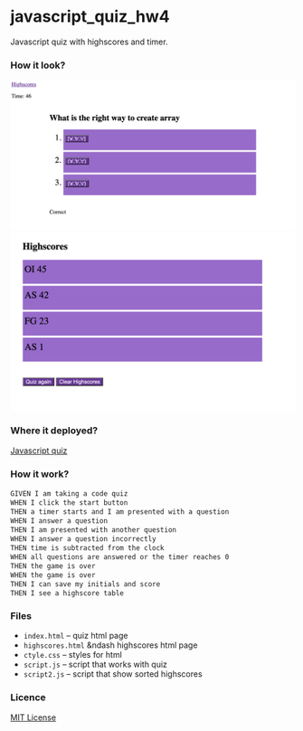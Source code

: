 # javascript_quiz_hw4
Javascript quiz with highscores and timer.


### How  it look?

![Quiz screenshot](./quiz.png)
![Highscores screenshot](./high.png)


### Where it deployed?

[Javascript quiz]( https://myau5x.github.io/javascript_quiz_hw4/)


### How it work?

```
GIVEN I am taking a code quiz
WHEN I click the start button
THEN a timer starts and I am presented with a question
WHEN I answer a question
THEN I am presented with another question
WHEN I answer a question incorrectly
THEN time is subtracted from the clock
WHEN all questions are answered or the timer reaches 0
THEN the game is over
WHEN the game is over
THEN I can save my initials and score
THEN I see a highscore table
```

### Files
- `index.html` &ndash; quiz html page
- `highscores.html` &ndash highscores html page
- `ctyle.css` &ndash; styles for html
- `script.js` &ndash; script that works with quiz
- `script2.js` &ndash; script that show sorted highscores

### Licence
[MIT License](https://github.com/Myau5x/generate_password/blob/master/LICENSE)